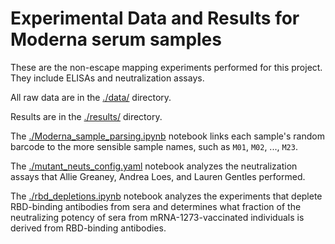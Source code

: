 # Experimental Data and Results for Moderna serum samples

These are the non-escape mapping experiments performed for this project. 
They include ELISAs and neutralization assays. 

All raw data are in the [./data/](data/) directory.

Results are in the [./results/](results/) directory.

The [./Moderna_sample_parsing.ipynb](Moderna_sample_parsing) notebook links each sample's random barcode to the more sensible sample names, such as `M01`, `M02`, ..., `M23`.

The [./mutant_neuts_config.yaml](mutant_neuts_config.yaml) notebook analyzes the neutralization assays that Allie Greaney, Andrea Loes, and  Lauren Gentles performed. 

The [./rbd_depletions.ipynb](rbd_depletions.ipynb) notebook analyzes the experiments that deplete RBD-binding antibodies from sera and determines what fraction of the neutralizing potency of sera from mRNA-1273-vaccinated individuals is derived from RBD-binding antibodies.  
